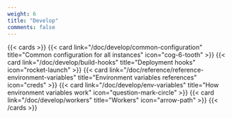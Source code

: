 ```yaml
---
weight: 6
title: "Develop"
comments: false
---
```


{{< cards >}}
  {{< card link="/doc/develop/common-configuration" title="Common configuration for all instances" icon="cog-6-tooth" >}}
  {{< card link="/doc/develop/build-hooks" title="Deployment hooks" icon="rocket-launch" >}}
  {{< card link="/doc/reference/reference-environment-variables" title="Environment variables references" icon="creds" >}}
  {{< card link="/doc/develop/env-variables" title="How environment variables work" icon="question-mark-circle" >}}
  {{< card link="/doc/develop/workers" title="Workers" icon="arrow-path" >}}
{{< /cards >}}
